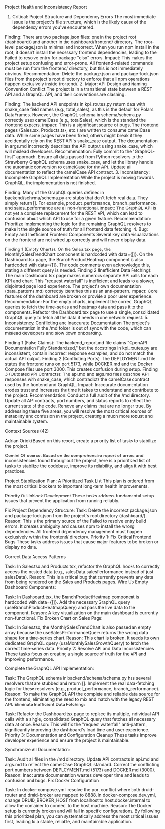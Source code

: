 Project Health and Inconsistency Report
1. Critical: Project Structure and Dependency Errors
The most immediate issue is the project's file structure, which is the likely cause of the dependency errors you've encountered.

Finding: There are two package.json files: one in the project root (dashboard/) and another in the dashboard/frontend/ directory. The root-level package.json is minimal and incorrect. When you run npm install in the root, it doesn't install the necessary frontend dependencies, leading to the Failed to resolve entry for package "clsx" errors.
Impact: This makes the project setup confusing and error-prone. All frontend-related commands must be run from the frontend/ directory, but this is not immediately obvious.
Recommendation: Delete the package.json and package-lock.json files from the project's root directory to enforce that all npm operations happen exclusively inside frontend/.
2. Major: API Design and Naming Convention Conflict
The project is in a transitional state between a REST API and a GraphQL API, and their conventions are clashing.

Finding: The backend API endpoints in kpi_routes.py return data with snake_case field names (e.g., total_sales), as this is the default for Polars DataFrames. However, the GraphQL schema in schema/schema.py correctly uses camelCase (e.g., totalSales), which is the standard the frontend expects.
Impact: This is a significant source of bugs. The frontend pages (Sales.tsx, Products.tsx, etc.) are written to consume camelCase data. While some pages have been fixed, others might break if they accidentally rely on the REST API's snake_case output. The documentation in args.md incorrectly describes the API output using snake_case, which will mislead developers.
Recommendation: Fully commit to the "GraphQL-first" approach. Ensure all data passed from Python resolvers to the Strawberry GraphQL schema uses snake_case, and let the library handle the automatic conversion to camelCase for the API. Update all documentation to reflect the camelCase API contract.
3. Inconsistency: Incomplete GraphQL Implementation
While the project is moving towards GraphQL, the implementation is not finished.

Finding: Many of the GraphQL queries defined in backend/schema/schema.py are stubs that don't fetch real data. They simply return []. For example, product_performance, branch_performance, and sales_performance are all non-functional.
Impact: The GraphQL API is not yet a complete replacement for the REST API, which can lead to confusion about which API to use for a given feature.
Recommendation: Prioritize implementing the logic for the remaining GraphQL resolvers to make it the single source of truth for all frontend data fetching.
4. Bug: Empty and Inefficient Frontend Components
Several key data visualizations on the frontend are not wired up correctly and will never display data.

Finding 1 (Empty Charts):
On the Sales.tsx page, the MonthlySalesTrendChart component is hardcoded with data={[]}.
On the Dashboard.tsx page, the BranchProductHeatmap component is also hardcoded with data={[]}.
The code comments even acknowledge this, stating a different query is needed.
Finding 2 (Inefficient Data Fetching): The main Dashboard.tsx page makes numerous separate API calls for each KPI and chart. This "request waterfall" is inefficient and leads to a slower, disjointed page load experience. The project's own documentation (data_patterns.md) correctly identifies this as an anti-pattern.
Impact: Core features of the dashboard are broken or provide a poor user experience.
Recommendation:
For the empty charts, implement the correct GraphQL queries to fetch the time-series and heatmap data and pass it to the components.
Refactor the Dashboard.tsx page to use a single, consolidated GraphQL query to fetch all the data it needs in one network request.
5. Inconsistency: Conflicting and Inaccurate Documentation
The project's documentation in the /md folder is out of sync with the code, which can mislead developers and slow down onboarding.

Finding 1 (False Claims): The backend_report.md file claims "OpenAPI Documentation Fully Standardized," but the docstrings in kpi_routes.py are inconsistent, contain incorrect response examples, and do not match the actual API output.
Finding 2 (Conflicting Ports): The DEPLOYMENT.md file states the frontend runs on port 5173, while DOCKER.md and the Docker Compose files use port 3000. This creates confusion during setup.
Finding 3 (Outdated API Contracts): The api.md and args.md files describe API responses with snake_case, which contradicts the camelCase contract used by the frontend and GraphQL.
Impact: Inaccurate documentation erodes trust and increases the time it takes to understand and contribute to the project.
Recommendation: Conduct a full audit of the /md directory. Update all API contracts, port numbers, and status reports to reflect the current state of the code. Remove any claims that are no longer true.
By addressing these five areas, you will resolve the most critical sources of instability and confusion in the project, creating a much more robust and maintainable system.

Context Sources (42)

Adrian Orioki
Based on this report, create a priority list of tasks to stabilize the project.


Gemini
Of course. Based on the comprehensive report of errors and inconsistencies found throughout the project, here is a prioritized list of tasks to stabilize the codebase, improve its reliability, and align it with best practices.

Project Stabilization Plan: A Prioritized Task List
This plan is ordered from the most critical blockers to important long-term health improvements.

Priority 0: Unblock Development
These tasks address fundamental setup issues that prevent the application from running reliably.

Fix Project Dependency Structure:
Task: Delete the incorrect package.json and package-lock.json from the project's root directory (dashboard/).
Reason: This is the primary source of the Failed to resolve entry build errors. It creates ambiguity and causes npm to install the wrong dependencies. All frontend dependency management must happen exclusively within the frontend/ directory.
Priority 1: Fix Critical Frontend Bugs
These tasks address issues that cause major features to be broken or display no data.

Correct Data Access Patterns:

Task: In Sales.tsx and Products.tsx, refactor the GraphQL hooks to correctly access the nested data (e.g., salesData.salesPerformance instead of just salesData).
Reason: This is a critical bug that currently prevents any data from being rendered on the Sales and Products pages.
Wire Up Empty Dashboard Components:

Task: In Dashboard.tsx, the BranchProductHeatmap component is hardcoded with data={[]}. Add the necessary GraphQL query (useBranchProductHeatmapQuery) and pass the live data to the component.
Reason: A key visualization on the main dashboard is currently non-functional.
Fix Broken Chart on Sales Page:

Task: In Sales.tsx, the MonthlySalesTrendChart is also passed an empty array because the useSalesPerformanceQuery returns the wrong data shape for a time-series chart.
Reason: This chart is broken. It needs its own dedicated GraphQL query (useMonthlySalesGrowthQuery) to fetch the correct time-series data.
Priority 2: Resolve API and Data Inconsistencies
These tasks focus on creating a single source of truth for the API and improving performance.

Complete the GraphQL API Implementation:

Task: The GraphQL schema in backend/schema/schema.py has several resolvers that are stubbed and return []. Implement the real data-fetching logic for these resolvers (e.g., product_performance, branch_performance).
Reason: To make the GraphQL API the complete and reliable data source for the frontend, eliminating the need to mix and match with the legacy REST API.
Eliminate Inefficient Data Fetching:

Task: Refactor the Dashboard.tsx page to replace its multiple, individual API calls with a single, consolidated GraphQL query that fetches all necessary data at once.
Reason: This will fix the "request waterfall" anti-pattern, significantly improving the dashboard's load time and user experience.
Priority 3: Documentation and Configuration Cleanup
These tasks improve developer experience and ensure the project is maintainable.

Synchronize All Documentation:

Task: Audit all files in the /md directory. Update API contracts in api.md and args.md to reflect the camelCase GraphQL standard. Correct the conflicting port numbers between DEPLOYMENT.md (5173) and DOCKER.md (3000).
Reason: Inaccurate documentation wastes developer time and leads to confusion and bugs.
Fix Docker Configuration:

Task: In docker-compose.yml, resolve the port conflict where both druid-router and druid-broker are mapped to 8888. In docker-compose.dev.yml, change DRUID_BROKER_HOST from localhost to host.docker.internal to allow the container to connect to the host machine.
Reason: The Docker setup is currently broken and will fail in specific configurations.
By following this prioritized plan, you can systematically address the most critical issues first, leading to a stable, reliable, and maintainable application.

